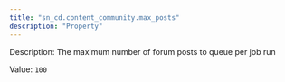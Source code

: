 ```yaml
---
title: "sn_cd.content_community.max_posts"
description: "Property"
---
```


Description: The maximum number of forum posts to queue per job run

Value: `100`